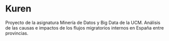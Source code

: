 # Kuren
Proyecto de la asignatura Minería de Datos y Big Data de la UCM. Análisis de las causas e impactos de los flujos migratorios internos en España entre provincias. 
